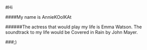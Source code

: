 #Hi 

####My name is AnnieKOolKAt


######The actress that would play my life is Emma Watson. The soundtrack to my life would be Covered in Rain by John Mayer. 

###;)
